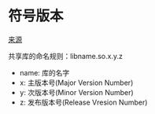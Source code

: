 # 符号版本


[来源](https://github.com/chenpengcong/blog/issues/16)

共享库的命名规则：libname.so.x.y.z
- name: 库的名字
- x: 主版本号(Major Version Number)
- y: 次版本号(Minor Version Number)
- z: 发布版本号(Release Vresion Number)

